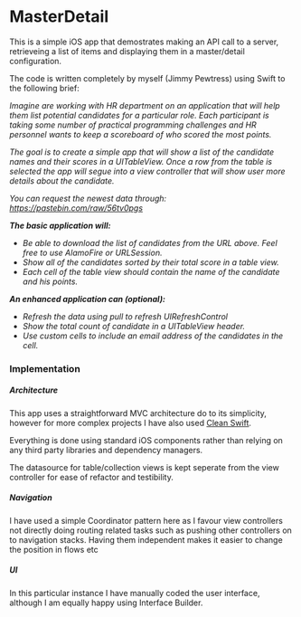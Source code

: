 # MasterDetail

This is a simple iOS app that demostrates making an API call to a server, retrieveing a list of items and displaying them in a master/detail configuration.

The code is written completely by myself (Jimmy Pewtress) using Swift to the following brief:

*Imagine are working with HR department on an application that will help them list potential candidates for a particular role. Each participant is taking some number of practical programming challenges and HR personnel wants to keep a scoreboard of who scored the most points.*

*The goal is to create a simple app that will show a list of the candidate names and their scores in a UITableView. Once a row from the table is selected the app will segue into a view controller that will show user more details about the candidate.*

*You can request the newest data through: ​https://pastebin.com/raw/56tv0pgs*

***The basic application will:***
- *Be able to download the list of candidates from the URL above. Feel free to use AlamoFire or URLSession.*
- *Show all of the candidates sorted by their total score in a table view.*
- *Each cell of the table view should contain the name of the candidate and his points.*

***An enhanced application can (optional):***
- *Refresh the data using pull to refresh UIRefreshControl*
- *Show the total count of candidate in a UITableView header.*
- *Use custom cells to include an email address of the candidates in the cell.*

### Implementation
##### Architecture
This app uses a straightforward MVC architecture do to its simplicity, however for more complex projects I have also used [Clean Swift](https://clean-swift.com "Clean Swift").

Everything is done using standard iOS components rather than relying on any third party libraries and dependency managers.

The datasource for table/collection views is kept seperate from the view controller for ease of refactor and testibility.

##### Navigation
I have used a simple Coordinator pattern here as I favour view controllers not directly doing routing related tasks such as pushing other controllers on to navigation stacks. Having them independent makes it easier to change the position in flows etc

##### UI
In this particular instance I have manually coded the user interface, although I am equally happy using Interface Builder.
